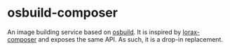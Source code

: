 # osbuild-composer

An image building service based on
[osbuild](https://github.com/osbuild/osbuild).  It is inspired by
[lorax-composer](https://github.com/weldr/lorax) and exposes the same API. As
such, it is a drop-in replacement.
